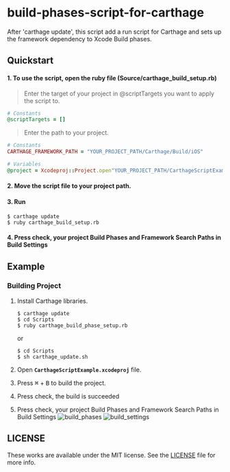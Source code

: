 # build-phases-script-for-carthage

After 'carthage update', this script add a run script for Carthage and sets up the framework dependency to Xcode Build phases.


## Quickstart

#### 1. To use the script, open the ruby file (Source/carthage_build_setup.rb)
> Enter the target of your project in @scriptTargets you want to apply the script to.
```ruby
# Constants
@scriptTargets = []
```
> Enter the path to your project.
```ruby
# Constants
CARTHAGE_FRAMEWORK_PATH = "YOUR_PROJECT_PATH/Carthage/Build/iOS"

# Variables
@project = Xcodeproj::Project.open"YOUR_PROJECT_PATH/CarthageScriptExample.xcodeproj"
```

#### 2. Move the script file to your project path.

#### 3. Run
```console
$ carthage update
$ ruby carthage_build_setup.rb
```

#### 4. Press check, your project Build Phases and Framework Search Paths in Build Settings


## Example
### Building Project

1. Install Carthage libraries.
    ```console
    $ carthage update
    $ cd Scripts
    $ ruby carthage_build_phase_setup.rb
    ```
      or
    ```console
    $ cd Scripts
    $ sh carthage_update.sh
    ```

2. Open **`CarthageScriptExample.xcodeproj`** file.
3. Press <kbd>⌘</kbd> + <kbd>B</kbd> to build the project.
4. Press check, the build is succeeded
5. Press check, your project Build Phases and Framework Search Paths in Build Settings
![build_phases](https://user-images.githubusercontent.com/15151687/40417333-77135a22-5eba-11e8-89e1-0adcabb2db8a.png)
![build_settings](https://user-images.githubusercontent.com/15151687/40417410-a8659c20-5eba-11e8-8508-551e11483fa1.png)


## LICENSE

These works are available under the MIT license. See the [LICENSE][license] file
for more info.

[ruby]: http://www.ruby-lang.org/en/
[license]: LICENSE
